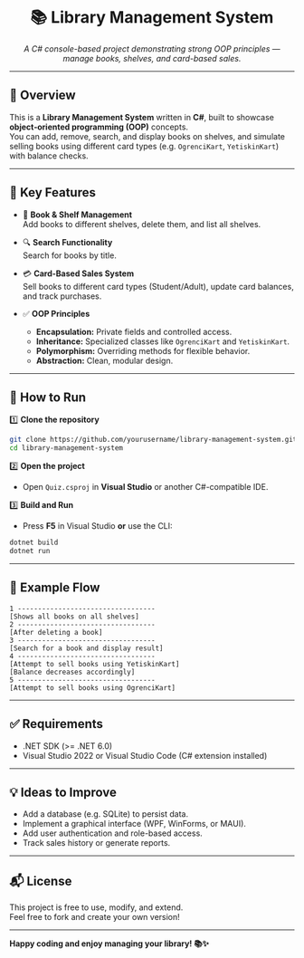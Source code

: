 
<div align="center">
  <h1>📚 Library Management System</h1>
</div>

<p align="center">
  <em>A C# console-based project demonstrating strong OOP principles — manage books, shelves, and card-based sales.</em>
</p>

---

## 📌 Overview

This is a **Library Management System** written in **C#**, built to showcase **object‑oriented programming (OOP)** concepts.  
You can add, remove, search, and display books on shelves, and simulate selling books using different card types (e.g. `OgrenciKart`, `YetiskinKart`) with balance checks.

---

## 🧩 Key Features

- 📂 **Book & Shelf Management**  
  Add books to different shelves, delete them, and list all shelves.

- 🔍 **Search Functionality**  
  Search for books by title.

- 💳 **Card-Based Sales System**  
  Sell books to different card types (Student/Adult), update card balances, and track purchases.

- ✅ **OOP Principles**  
  - **Encapsulation:** Private fields and controlled access.  
  - **Inheritance:** Specialized classes like `OgrenciKart` and `YetiskinKart`.  
  - **Polymorphism:** Overriding methods for flexible behavior.  
  - **Abstraction:** Clean, modular design.

---

## 🚀 How to Run

1️⃣ **Clone the repository**

```bash
git clone https://github.com/yourusername/library-management-system.git
cd library-management-system
```

2️⃣ **Open the project**

- Open `Quiz.csproj` in **Visual Studio** or another C#-compatible IDE.

3️⃣ **Build and Run**

- Press **F5** in Visual Studio **or** use the CLI:
```bash
dotnet build
dotnet run
```

---

## 📄 Example Flow

```
1 ----------------------------------
[Shows all books on all shelves]
2 ----------------------------------
[After deleting a book]
3 ----------------------------------
[Search for a book and display result]
4 ----------------------------------
[Attempt to sell books using YetiskinKart]
[Balance decreases accordingly]
5 ----------------------------------
[Attempt to sell books using OgrenciKart]
```

---

## ✅ Requirements

- .NET SDK (>= .NET 6.0)
- Visual Studio 2022 or Visual Studio Code (C# extension installed)

---

## 💡 Ideas to Improve

- Add a database (e.g. SQLite) to persist data.
- Implement a graphical interface (WPF, WinForms, or MAUI).
- Add user authentication and role-based access.
- Track sales history or generate reports.

---

## 📬 License

This project is free to use, modify, and extend.  
Feel free to fork and create your own version!

---

**Happy coding and enjoy managing your library! 📚✨**
